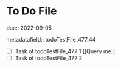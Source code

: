 # To Do File

due:: 2022-09-05

metadatafield:: todoTestFile_477\_44

- [ ] Task of todoTestFile_477 1 [[Query me]]
- [ ] Task of todoTestFile_477 2
